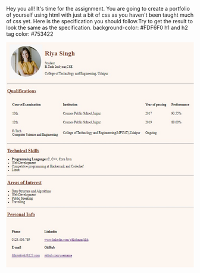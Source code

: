 Hey you all! 
It's time for the assignment. You are going to create a portfolio of yourself using html with just a bit of css as you haven't been taught much of css yet. 
Here is the specification you should follow.Try to get the result to look the same as the specification. 
background-color: #FDF6F0
h1 and h2 tag color: #753422

![alt text](./assets/portfolioImage.jpeg)
